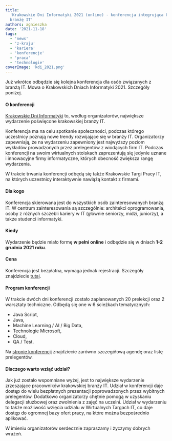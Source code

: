 ```yaml
---
title:
  'Krakowskie Dni Informatyki 2021 (online) - konferencja integrująca krakowską
  branżę IT'
authors: agnieszka
date: '2021-11-18'
tags:
  - 'news'
  - 'z-kraju'
  - 'kariera'
  - 'konferencje'
  - 'praca'
  - 'technologie'
coverImage: 'kdi_2021.png'
---
```


Już wkrótce odbędzie się kolejna konferencja dla osób związanych z branżą IT.
Mowa o Krakowskich Dniach Informatyki 2021. Szczegóły poniżej.

<!--truncate-->

#### O konferencji

[Krakowskie Dni Informatyki](https://kdi.org.pl/) to, według organizatorów,
największe wydarzenie poświęcone krakowskiej branży IT.

Konferencja ma na celu spotkanie społeczności, podczas którego uczestnicy
poznają nowe trendy rozwijające się w branży IT. Organizatorzy zapewniają, że na
wydarzeniu zapewniony jest najwyższy poziom wykładów prowadzonych przez
prelegentów z wiodących firm IT. Podczas konferencji na swoim wirtualnych
stoiskach zaprezentują się jedynie uznane i innowacyjne firmy informatyczne,
których obecność zwiększa rangę wydarzenia.

W trakcie trwania konferencji odbędą się także Krakowskie Targi Pracy IT, na
których uczestnicy interaktywnie nawiążą kontakt z firmami.

#### Dla kogo

Konferencja skierowana jest do wszystkich osób zainteresowanych branżą IT. W
centrum zainteresowania są szczególnie: architekci oprogramowania, osoby z
różnych szczebli kariery w IT (głównie seniorzy, midzi, juniorzy), a także
studenci informatyki.

#### Kiedy

Wydarzenie będzie miało formę **w pełni online** i odbędzie się w dniach **1-2
grudnia 2021 roku**.

#### Cena

Konferencja jest bezpłatna, wymaga jednak rejestracji. Szczegóły znajdziecie
[tutaj](https://app.evenea.pl/event/kdi2021/).

#### Program konferencji

W trakcie dwóch dni konferencji zostało zaplanowanych 20 prelekcji oraz 2
warsztaty techniczne. Odbędą się one w 6 ścieżkach tematycznych:

- Java Script,
- Java,
- Machine Learning / AI / Big Data,
- Technologie Microsoft,
- Cloud,
- QA / Test.

Na [stronie konferencji](https://kdi.org.pl/) znajdziecie zarówno szczegółową
agendę oraz listę prelegentów.

#### Dlaczego warto wziąć udział?

Jak już zostało wspomniane wyżej, jest to największe wydarzenie zrzeszające
pracowników krakowskiej branży IT. Udział w konferencji daje dostęp do wielu
bezpłatnych prezentacji poprowadzonych przez wybitnych prelegentów. Dodatkowo
organizatorzy chętnie pomogą w uzyskaniu delegacji służbowej oraz zwolnienia z
zajęć na uczelni. Udział w wydarzeniu to także możliwość wzięcia udziału w
Wirtualnych Targach IT, co daje dostęp do ogromnej bazy ofert pracy, na które
można bezpośrednio aplikować.

W imieniu organizatorów serdecznie zapraszamy i życzymy dobrych wrażeń.
